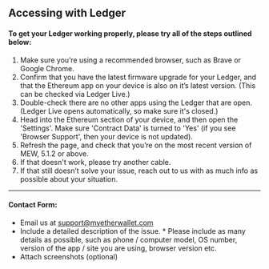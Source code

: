 ## Accessing with Ledger

#### To get your Ledger working properly, please try all of the steps outlined below:

1. Make sure you’re using a recommended browser, such as  Brave or Google Chrome.
   <br>
2. Confirm that you have the latest firmware upgrade for your Ledger, and that the Ethereum app on your device is also on it’s latest version. (This can be checked via Ledger Live.)
   <br>
3. Double-check there are no other apps using the Ledger that are open. (Ledger Live opens automatically, so make sure it's closed.)
   <br>
4. Head into the Ethereum section of your device, and then open the 'Settings'. 
   Make sure 'Contract Data' is turned to 'Yes' (if you see 'Browser Support', then your device is not updated). 
   <br>
5. Refresh the page, and check that you’re on the most recent version of MEW, 5.1.2 or above.
   <br>
6. If that doesn't work, please try another cable.
   <br>
7. If that still doesn’t solve your issue, reach out to us with as much info as possible about your situation.

* * *

#### Contact Form:

- Email us at support@myetherwallet.com
  <br>
- Include a detailed description of the issue.
      \* Please include as many details as possible, such as phone / computer model, OS number, version of the app / site you are using, browser version etc.
  <br>
- Attach screenshots (optional)
